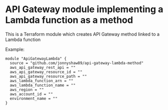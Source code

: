 # API Gateway module implementing a Lambda function as a method

This is a Terraform module which creates API Gateway method linked to a Lambda function

Example: 
```
module "ApiGatewayLambda" {
  source = "github.com/jonnyshaw89/api-gateway-lambda-method"
  aws_api_gateway_rest_api = ""
  aws_api_gateway_resource_id = ""
  aws_api_gateway_resource_path = ""
  aws_lambda_function_arn = ""
  aws_lambda_function_name = ""
  aws_region = ""
  aws_account_id = ""
  environment_name = ""
}
```
